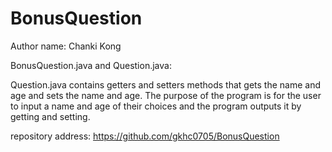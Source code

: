 # BonusQuestion

Author name: Chanki Kong

BonusQuestion.java and Question.java:

Question.java contains getters and setters methods that gets the name and age and sets the name
and age. The purpose of the program is for the user to input a name and age of their choices and 
the program outputs it by getting and setting.

repository address: https://github.com/gkhc0705/BonusQuestion


